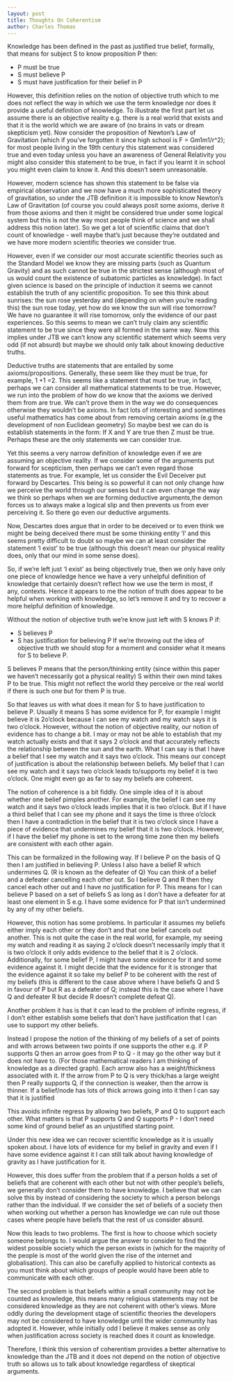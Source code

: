 ```yaml
---
layout: post
title: Thoughts On Coherentism 
author: Charles Thomas
---
```


Knowledge has been defined in the past as justified true belief, formally, that means for subject S to know proposition P then:
* P must be true
* S must believe P
* S must have justification for their belief in P

However, this definition relies on the notion of objective truth which to me does not reflect the way in which we use the term knowledge nor does it provide a useful definition of knowledge. To illustrate the first part let us assume there is an objective reality e.g. there is a real world that exists and that it is the world which we are aware of (no brains in vats or dream skepticism yet). Now consider the proposition of Newton’s Law of Gravitation (which if you’ve forgotten it since high school is F = Gm1m1/r^2); for most people living in the 19th century this statement was considered true and even today unless you have an awareness of General Relativity you might also consider this statement to be true, in fact if you learnt it in school you might even claim to know it. And this doesn’t seem unreasonable. 

However, modern science has shown this statement to be false via empirical observation and we now have a much more sophisticated theory of gravitation, so under the JTB definition it is impossible to know Newton’s Law of Gravitation (of course you could always posit some axioms, derive it from those axioms and then it might be considered true under some logical system but this is not the way most people think of science and we shall address this notion later). So we get a lot of scientific claims that don’t count of knowledge - well maybe that’s just because they’re outdated and we have more modern scientific theories we consider true. 

However, even if we consider our most accurate scientific theories such as the Standard Model we know they are missing parts (such as Quantum Gravity) and as such cannot be true in the strictest sense (although most of us would count the existence of subatomic particles as knowledge). In fact given science is based on the principle of induction it seems we cannot establish the truth of any scientific proposition. To see this think about sunrises: the sun rose yesterday and (depending on when you’re reading this) the sun rose today, yet how do we know the sun will rise tomorrow? We have no guarantee it will rise tomorrow, only the evidence of our past experiences. So this seems to mean we can’t truly claim any scientific statement to be true since they were all formed in the same way. Now this implies under JTB we can’t know any scientific statement which seems very odd (if not absurd) but maybe we should only talk about knowing deductive truths.

Deductive truths are statements that are entailed by some axioms/propositions. Generally, these seem like they must be true, for example, 1 +1 =2. This seems like a statement that must be true, in fact, perhaps we can consider all mathematical statements to be true. However, we run into the problem of how do we know that the axioms we derived them from are true. We can’t prove them in the way we do consequences otherwise they wouldn’t be axioms. In fact lots of interesting and sometimes useful mathematics has come about from removing certain axioms (e.g the development of non Euclidean geometry) So maybe best we can do is establish statements in the form: If X and Y are true then Z must be true. Perhaps these are the only statements we can consider true. 

Yet this seems a very narrow definition of knowledge even if we are assuming an objective reality. If we consider some of the arguments put forward for scepticism, then perhaps we can’t even regard those statements as true. For example, let us consider the Evil Deceiver put forward by Descartes. This being is so powerful it can not only change how we perceive the world through our senses but it can even change the way we think so perhaps when we are forming deductive arguments,the demon forces us to always make a logical slip and then prevents us from ever perceiving it. So there go even our deductive arguments. 

Now, Descartes does argue that in order to be deceived or to even think we might be being deceived there must be some thinking entity ‘I’ and this seems pretty difficult to doubt so maybe we can at least consider the statement ‘I exist’ to be true (although this doesn’t mean our physical reality does, only that our mind in some sense does).

So, if we’re left just ‘I exist’ as being objectively true, then we only have only one piece of knowledge hence we have a very unhelpful definition of knowledge that certainly doesn’t reflect how we use the term in most, if any, contexts. Hence it appears to me the notion of truth does appear to be helpful when working with knowledge, so let’s remove it and try to recover a more helpful definition of knowledge. 

Without the notion of objective truth we’re know just left with S knows P if:
* S believes P
* S has justification for believing P
If we’re throwing out the idea of objective truth we should stop for a moment and consider what it means for S to believe P. 

S believes P means that the person/thinking entity (since within this paper we haven’t necessarily got a physical reality) S within their own mind takes P to be true. This might not reflect the world they perceive or the real world if there is such one but for them P is true.

So that leaves us with what does it mean for S to have justification to believe P. Usually it means S has some evidence for P, for example I might believe it is 2o’clock because I can see my watch and my watch says it is two o’clock. However, without the notion of objective reality, our notion of evidence has to change a bit. I may or may not be able to establish that my watch actually exists and that it says 2 o’clock and that accurately reflects the relationship between the sun and the earth. What I can say is that I have a belief that I see my watch and it says two o’clock. This means our concept of justification is about the relationship between beliefs. My belief that I can see my watch and it says two o’clock leads to/supports my belief it is two o’clock. One might even go as far to say my beliefs are coherent. 

The notion of coherence is a bit fiddly. One simple idea of it is about whether one belief pimples another. For example, the belief I can see my watch and it says two o’clock leads implies that it is two o’clock. But if I have a third belief that I can see my phone and it says the time is three o’clock then I have a contradiction in the belief that it is two o’clock since I have a piece of evidence that undermines my belief that it is two o’clock. However, if I have the belief my phone is set to the wrong time zone then my beliefs are consistent with each other again.

This can be formalized in the following way. If I believe P on the basis of  Q then I am justified in believing P.  Unless I also have a belief R which undermines Q. (R is known as the defeater of Q) You can think of a belief and a defeater cancelling each other out. So I believe Q and R then they cancel each other out and I have no justification for P. This means for I can believe P based on a set of beliefs S as long as I don’t have a defeater for at least one element in S e.g. I have some evidence for P that isn’t undermined by any of my other beliefs.

However, this notion has some problems. In particular it assumes my beliefs either imply each other or they don’t and that one belief cancels out another. This is not quite the case in the real world, for example, my seeing my watch and reading it as saying 2 o’clock doesn’t necessarily imply that it is two o’clock it only adds evidence to the belief that it is 2 o’clock. Additionally, for some belief P, I might have some evidence for it and some evidence against it. I might decide that the evidence for it is stronger that the evidence against it so take my belief P to be coherent with the rest of my beliefs (this is different to the case above where I have beliefs Q and S in favour of P but R as a defeater of Q; instead this is the case where I have Q and defeater R but decide R doesn’t complete defeat Q). 

Another problem it has is that it can lead to the problem of infinite regress, if I don’t either establish some beliefs that don’t have justification that I can use to support my other beliefs.

Instead I propose the notion of the thinking of my beliefs of a set of points and with arrows between two points if one supports the other e.g. if P supports Q then an arrow goes from P to Q - it may go the other way but it does not have to. (For those mathematical readers I am thinking of knowledge as a directed graph). Each arrow also has a weight/thickness associated with it. If the arrow from P to Q is very thick/has a large weight then P really supports Q, if the connection is weaker, then the arrow is thinner. If a belief/node has lots of thick arrows going into it then I can say that it is justified

This avoids infinite regress by allowing two beliefs, P and Q to support each other. What matters is that P  supports Q and Q supports P - I don’t need some kind of ground belief as an unjustified starting point.

Under this new idea we can recover scientific knowledge as it is usually spoken about. I have lots of evidence for my belief in gravity and even if I have some evidence against it I can still talk about having knowledge of gravity as I have justification for it.

However, this does suffer from the problem that if a person holds a set of beliefs that are coherent with each other but not with other people’s beliefs, we generally don’t consider them to have knowledge. I believe that we can solve this by instead of considering the society to which a person belongs rather than the individual. If we consider the set of beliefs of a society then when working out whether a person has knowledge we can rule out those cases where people have beliefs that the rest of us consider absurd. 

Now this leads to two problems. The first is how to choose which society someone belongs to. I would argue the answer to consider to find the widest possible society which the person exists in (which for the majority of the people is most of the world given the rise of the internet and globalisation). This can also be carefully applied to historical contexts as you must think about which groups of people would have been able to communicate with each other.

The second problem is that beliefs within a small community may not be counted as knowledge, this means many religious statements may not be considered knowledge as they are not coherent with other’s views. More oddly  during the development stage of scientific theories the developers may not be considered to have knowledge until the wider community has adopted it. However, while initially odd I believe it makes sense as only when justification across society is reached does it count as knowledge.

Therefore, I think this version of coherentism provides a better alternative to knowledge than the JTB and it does not depend on the notion of objective truth so allows us to talk about knowledge regardless of skeptical arguments. 

